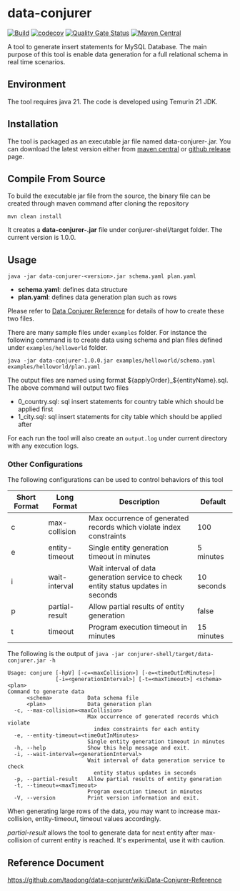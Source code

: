 # data-conjurer
[![Build](https://github.com/taodong/data-conjurer/actions/workflows/maven.yml/badge.svg)](https://github.com/taodong/data-conjurer/actions/workflows/maven.yml/badge.svg)
[![codecov](https://codecov.io/gh/taodong/data-conjurer/graph/badge.svg?token=O4AYAUHEI3)](https://codecov.io/gh/taodong/data-conjurer)
[![Quality Gate Status](https://sonarcloud.io/api/project_badges/measure?project=taodong_data-conjurer&metric=alert_status)](https://sonarcloud.io/summary/new_code?id=taodong_data-conjurer)
[![Maven Central](https://img.shields.io/badge/Maven_Central-v1.0.0-blue)](https://repo1.maven.org/maven2/io/github/taodong/data-conjurer/1.0.0/)

A tool to generate insert statements for MySQL Database. The main purpose of this tool is enable data generation for a full relational schema in real time scenarios.
## Environment
The tool requires java 21. The code is developed using Temurin 21 JDK.
## Installation
The tool is packaged as an executable jar file named data-conjurer-<version>.jar. You can download the latest version either from [maven central](https://repo1.maven.org/maven2/io/github/taodong/data-conjurer/) or [github release](https://github.com/taodong/data-conjurer/releases) page.  
## Compile From Source
To build the executable jar file from the source, the binary file can be created through maven command after cloning the repository
```shell
mvn clean install
```
It creates a **data-conjurer-<version>.jar** file under conjurer-shell/target folder. The current version is 1.0.0.
## Usage
```shell
java -jar data-conjurer-<version>.jar schema.yaml plan.yaml 
```
- **schema.yaml**: defines data structure
- **plan.yaml**: defines data generation plan such as rows

Please refer to [Data Conjurer Reference](https://github.com/taodong/data-conjurer/wiki/Data-Conjurer-Reference) for details of how to create these two files.

There are many sample files under `examples` folder. For instance the following command is to create data using schema and plan files defined under `examples/helloworld` folder.
```shell
java -jar data-conjurer-1.0.0.jar examples/helloworld/schema.yaml examples/helloworld/plan.yaml
```
The output files are named using format ${applyOrder}_${entityName}.sql.
The above command will output two files
- 0_country.sql: sql insert statements for country table which should be applied first 
- 1_city.sql: sql insert statements for city table which should be applied after

For each run the tool will also create an `output.log` under current directory with any execution logs.
### Other Configurations
The following configurations can be used to control behaviors of this tool

| Short Format | Long Format    | Description                                                                        | Default    |
|--------------|----------------|------------------------------------------------------------------------------------|------------|
| c            | max-collision  | Max occurrence of generated records which violate index constraints                | 100        |
| e            | entity-timeout | Single entity generation timeout in minutes                                        | 5 minutes  |
| i            | wait-interval  | Wait interval of data generation service to check entity status updates in seconds | 10 seconds |
| p            | partial-result | Allow partial results of entity generation                                         | false      |
| t            | timeout        | Program execution timeout in minutes                                               | 15 minutes |

The following is the output of `java -jar conjurer-shell/target/data-conjurer.jar -h`
```shell
Usage: conjure [-hpV] [-c=<maxCollision>] [-e=<timeOutInMinutes>]
               [-i=<generationInterval>] [-t=<maxTimeout>] <schema> <plan>
Command to generate data
      <schema>           Data schema file
      <plan>             Data generation plan
  -c, --max-collision=<maxCollision>
                         Max occurrence of generated records which violate
                           index constraints for each entity
  -e, --entity-timeout=<timeOutInMinutes>
                         Single entity generation timeout in minutes
  -h, --help             Show this help message and exit.
  -i, --wait-interval=<generationInterval>
                         Wait interval of data generation service to check
                           entity status updates in seconds
  -p, --partial-result   Allow partial results of entity generation
  -t, --timeout=<maxTimeout>
                         Program execution timeout in minutes
  -V, --version          Print version information and exit.
```
When generating large rows of the data, you may want to increase max-collision, entity-timeout, timeout values accordingly.

*partial-result* allows the tool to generate data for next entity after max-collision of current entity is reached. It's experimental, use it with caution.

## Reference Document
https://github.com/taodong/data-conjurer/wiki/Data-Conjurer-Reference

